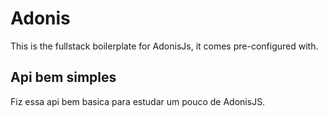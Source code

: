 # Adonis

This is the fullstack boilerplate for AdonisJs, it comes pre-configured with.

## Api bem simples

Fiz essa api bem basica para estudar um pouco de AdonisJS.